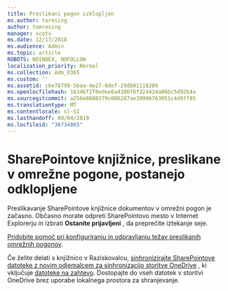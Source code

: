 ```yaml
---
title: Preslikani pogon izklopljen
ms.author: toresing
author: tomresing
manager: scotv
ms.date: 12/17/2018
ms.audience: Admin
ms.topic: article
ROBOTS: NOINDEX, NOFOLLOW
localization_priority: Normal
ms.collection: Adm_O365
ms.custom: ''
ms.assetid: c6e78799-5baa-4e27-8def-29db01118209
ms.openlocfilehash: 16346f2f8edee6a4386f6f324424a86bc5d92b4a
ms.sourcegitcommit: a256e8680379c006287ae30996763051c4d9ff85
ms.translationtype: MT
ms.contentlocale: sl-SI
ms.lasthandoff: 09/04/2019
ms.locfileid: "36734865"
---
```

# <a name="sharepoint-libraries-mapped-to-network-drives-become-disconnected"></a>SharePointove knjižnice, preslikane v omrežne pogone, postanejo odklopljene

Preslikavanje SharePointove knjižnice dokumentov v omrežni pogon je začasno. Občasno morate odpreti SharePointovo mesto v Internet Explorerju in izbrati **Ostanite prijavljeni** , da preprečite iztekanje seje. 
  
[Pridobite pomoč pri konfiguriranju in odpravljanju težav preslikanih omrežnih pogonov](https://docs.microsoft.com/sharepoint/support/administration/troubleshoot-mapped-network-drives).
  
Če želite delati s knjižnico v Raziskovalcu, [sinhronizirajte SharePointove datoteke z novim odjemalcem za sinhronizacijo storitve OneDrive](https://support.office.com/article/6de9ede8-5b6e-4503-80b2-6190f3354a88.aspx) , ki vključuje [datoteke na zahtevo](https://support.office.com/article/0e6860d3-d9f3-4971-b321-7092438fb38e.aspx). Dostopajte do vseh datotek v storitvi OneDrive brez uporabe lokalnega prostora za shranjevanje.
  

